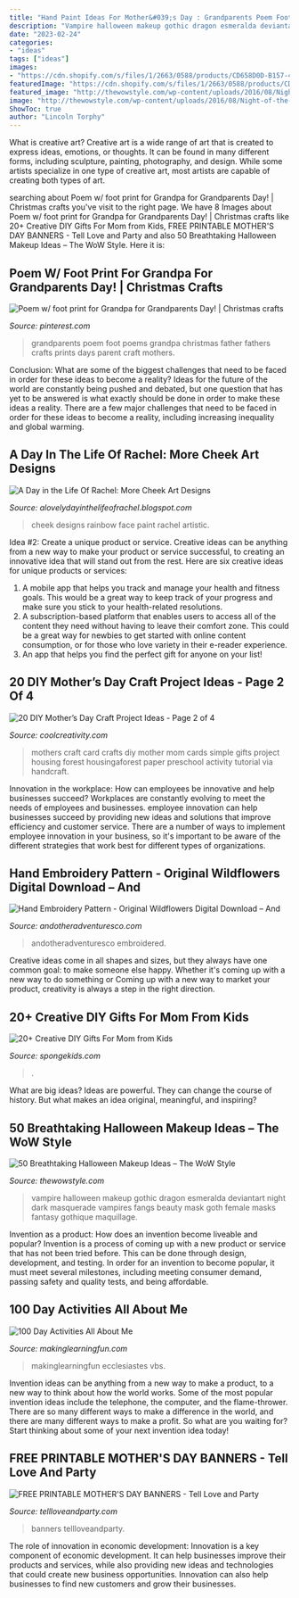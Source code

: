 ```yaml
---
title: "Hand Paint Ideas For Mother&#039;s Day : Grandparents Poem Foot Poems Grandpa Christmas Father Fathers Crafts Prints Days Parent Craft Mothers"
description: "Vampire halloween makeup gothic dragon esmeralda deviantart night dark masquerade vampires fangs beauty mask goth female masks fantasy gothique maquillage"
date: "2023-02-24"
categories:
- "ideas"
tags: ["ideas"]
images:
- "https://cdn.shopify.com/s/files/1/2663/0588/products/CD658D0D-B157-4071-AC40-02DCCE922FB8_1024x1024@2x.jpeg?v=1576344952"
featuredImage: "https://cdn.shopify.com/s/files/1/2663/0588/products/CD658D0D-B157-4071-AC40-02DCCE922FB8_1024x1024@2x.jpeg?v=1576344952"
featured_image: "http://thewowstyle.com/wp-content/uploads/2016/08/Night-of-the-Dragon-Ghotic-Halloween-Makeup.jpg"
image: "http://thewowstyle.com/wp-content/uploads/2016/08/Night-of-the-Dragon-Ghotic-Halloween-Makeup.jpg"
ShowToc: true
author: "Lincoln Torphy"
---
```



What is creative art?
Creative art is a wide range of art that is created to express ideas, emotions, or thoughts. It can be found in many different forms, including sculpture, painting, photography, and design. While some artists specialize in one type of creative art, most artists are capable of creating both types of art.

	

		
searching about Poem w/ foot print for Grandpa for Grandparents Day! | Christmas crafts you've visit to the right page. We have 8 Images about Poem w/ foot print for Grandpa for Grandparents Day! | Christmas crafts like 20+ Creative DIY Gifts For Mom from Kids, FREE PRINTABLE MOTHER&#039;S DAY BANNERS - Tell Love and Party and also 50 Breathtaking Halloween Makeup Ideas – The WoW Style. Here it is:
		
    
## Poem W/ Foot Print For Grandpa For Grandparents Day! | Christmas Crafts

<img loading=lazy src="https://i.pinimg.com/736x/79/b2/9d/79b29d4dfbb8fa775a9e114f591544d5--grandparents-day-foot-prints.jpg" onerror="this.onerror=null;this.src='https://tse2.mm.bing.net/th?id=OIP.nmsfofxv6F2EGgNFl3kFHQHaJ6&amp;pid=15.1';" alt="Poem w/ foot print for Grandpa for Grandparents Day! | Christmas crafts">

_Source: pinterest.com_

>grandparents poem foot poems grandpa christmas father fathers crafts prints days parent craft mothers. 

	

Conclusion: What are some of the biggest challenges that need to be faced in order for these ideas to become a reality?
Ideas for the future of the world are constantly being pushed and debated, but one question that has yet to be answered is what exactly should be done in order to make these ideas a reality. There are a few major challenges that need to be faced in order for these ideas to become a reality, including increasing inequality and global warming.

    
## A Day In The Life Of Rachel: More Cheek Art Designs

<img loading=lazy src="http://4.bp.blogspot.com/-70lR3gHyCQ8/Te5PDrz1Y_I/AAAAAAAAAU4/cy1e5jnthUE/s1600/P1020985.JPG" onerror="this.onerror=null;this.src='https://tse4.mm.bing.net/th?id=OIP.fzGSf9U_kVSl5TCCzMySigHaJ4&amp;pid=15.1';" alt="A Day in the Life Of Rachel: More Cheek Art Designs">

_Source: alovelydayinthelifeofrachel.blogspot.com_

>cheek designs rainbow face paint rachel artistic. 

	

Idea #2: Create a unique product or service.
Creative ideas can be anything from a new way to make your product or service successful, to creating an innovative idea that will stand out from the rest. Here are six creative ideas for unique products or services: 
1. A mobile app that helps you track and manage your health and fitness goals. This would be a great way to keep track of your progress and make sure you stick to your health-related resolutions. 
2. A subscription-based platform that enables users to access all of the content they need without having to leave their comfort zone. This could be a great way for newbies to get started with online content consumption, or for those who love variety in their e-reader experience. 
3. An app that helps you find the perfect gift for anyone on your list!

    
## 20 DIY Mother’s Day Craft Project Ideas - Page 2 Of 4

<img loading=lazy src="http://coolcreativity.com/wp-content/uploads/2016/04/Mothers-Day-Craft-for-Kids-Simple-Mothers-Day-Card-for-Kids.jpg" onerror="this.onerror=null;this.src='https://tse3.mm.bing.net/th?id=OIP.WK3YPhkIVvMpxMwcPfvlKwAAAA&amp;pid=15.1';" alt="20 DIY Mother’s Day Craft Project Ideas - Page 2 of 4">

_Source: coolcreativity.com_

>mothers craft card crafts diy mother mom cards simple gifts project housing forest housingaforest paper preschool activity tutorial via handcraft. 

	

Innovation in the workplace: How can employees be innovative and help businesses succeed?
Workplaces are constantly evolving to meet the needs of employees and businesses. employee innovation can help businesses succeed by providing new ideas and solutions that improve efficiency and customer service. There are a number of ways to implement employee innovation in your business, so it's important to be aware of the different strategies that work best for different types of organizations.

    
## Hand Embroidery Pattern - Original Wildflowers Digital Download – And

<img loading=lazy src="https://cdn.shopify.com/s/files/1/2663/0588/products/CD658D0D-B157-4071-AC40-02DCCE922FB8_1024x1024@2x.jpeg?v=1576344952" onerror="this.onerror=null;this.src='https://tse2.mm.bing.net/th?id=OIP.7MUUSZ5yfA0JsdQysd7OgwHaJ4&amp;pid=15.1';" alt="Hand Embroidery Pattern - Original Wildflowers Digital Download – And">

_Source: andotheradventuresco.com_

>andotheradventuresco embroidered. 

	

Creative ideas come in all shapes and sizes, but they always have one common goal: to make someone else happy. Whether it's coming up with a new way to do something or Coming up with a new way to market your product, creativity is always a step in the right direction.

    
## 20+ Creative DIY Gifts For Mom From Kids

<img loading=lazy src="https://spongekids.com/wp-content/uploads/2016/04/gifts-for-mom-from-kids/3-diy-gifts-for-mom-from-kids.jpg" onerror="this.onerror=null;this.src='https://tse1.mm.bing.net/th?id=OIP.cbGdO8zN46g98eCJDltriAHaQG&amp;pid=15.1';" alt="20+ Creative DIY Gifts For Mom from Kids">

_Source: spongekids.com_

>. 

	

What are big ideas?
Ideas are powerful. They can change the course of history. But what makes an idea original, meaningful, and inspiring?

    
## 50 Breathtaking Halloween Makeup Ideas – The WoW Style

<img loading=lazy src="http://thewowstyle.com/wp-content/uploads/2016/08/Night-of-the-Dragon-Ghotic-Halloween-Makeup.jpg" onerror="this.onerror=null;this.src='https://tse4.mm.bing.net/th?id=OIP.-G1_Cq0dgXYshIX47m2mzgHaLd&amp;pid=15.1';" alt="50 Breathtaking Halloween Makeup Ideas – The WoW Style">

_Source: thewowstyle.com_

>vampire halloween makeup gothic dragon esmeralda deviantart night dark masquerade vampires fangs beauty mask goth female masks fantasy gothique maquillage. 

	

Invention as a product: How does an invention become liveable and popular?
Invention is a process of coming up with a new product or service that has not been tried before. This can be done through design, development, and testing. In order for an invention to become popular, it must meet several milestones, including meeting consumer demand, passing safety and quality tests, and being affordable.

    
## 100 Day Activities All About Me

<img loading=lazy src="https://www.makinglearningfun.com/images/photos/Bible-Tree.JPG" onerror="this.onerror=null;this.src='https://tse4.mm.bing.net/th?id=OIP.zk02fidOijEGB9HezI1ymAHaJ4&amp;pid=15.1';" alt="100 Day Activities All About Me">

_Source: makinglearningfun.com_

>makinglearningfun ecclesiastes vbs. 

	

Invention ideas can be anything from a new way to make a product, to a new way to think about how the world works. Some of the most popular invention ideas include the telephone, the computer, and the flame-thrower. There are so many different ways to make a difference in the world, and there are many different ways to make a profit. So what are you waiting for? Start thinking about some of your next invention idea today!

    
## FREE PRINTABLE MOTHER&#039;S DAY BANNERS - Tell Love And Party

<img loading=lazy src="https://tellloveandparty.com/wp-content/uploads/2017/05/Mothers-day-DIY-gift-ideas2.jpg" onerror="this.onerror=null;this.src='https://tse2.mm.bing.net/th?id=OIP.gFbsmUIvy2jjTsZDzL7RpQHaLH&amp;pid=15.1';" alt="FREE PRINTABLE MOTHER&#039;S DAY BANNERS - Tell Love and Party">

_Source: tellloveandparty.com_

>banners tellloveandparty. 

	

The role of innovation in economic development:
Innovation is a key component of economic development. It can help businesses improve their products and services, while also providing new ideas and technologies that could create new business opportunities. Innovation can also help businesses to find new customers and grow their businesses.

